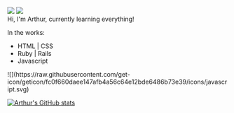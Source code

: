 ![](https://visitor-badge.laobi.icu/badge?page_id=arthurfincham.arthurfincham)
![](https://img.shields.io/badge/-@arthurfincham-orange?logo=stackoverflow&logoColor=white)
<br>
Hi, I'm Arthur, currently learning everything!

In the works:
<ul>
  <li>HTML | CSS</li>
  <li>Ruby | Rails</li>
  <li>Javascript</li>
</ul>
![](https://raw.githubusercontent.com/get-icon/geticon/fc0f660daee147afb4a56c64e12bde6486b73e39/icons/javascript.svg)

[![Arthur's GitHub stats](https://github-readme-stats.vercel.app/api?username=arthurfincham&show_icons=true)](https://github.com/anuraghazra/github-readme-stats)

